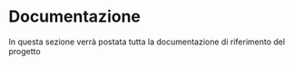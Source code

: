 Documentazione
================

In questa sezione verrà postata tutta la documentazione di riferimento del progetto
